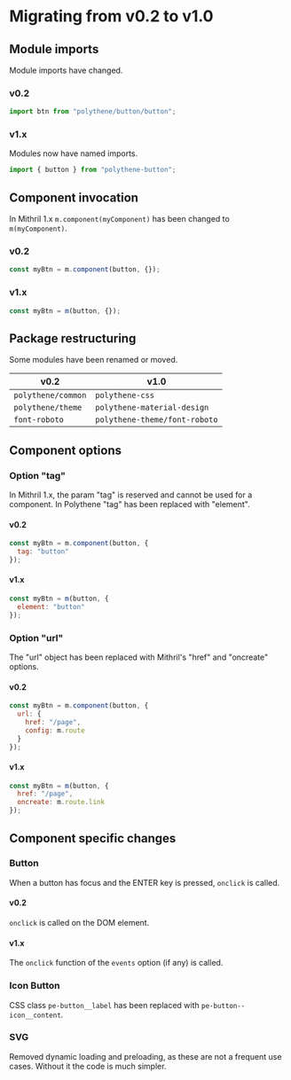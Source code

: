 # Migrating from v0.2 to v1.0

## Module imports

Module imports have changed. 

### v0.2

```javascript
import btn from "polythene/button/button";
```

### v1.x

Modules now have named imports.

```javascript
import { button } from "polythene-button";
```


## Component invocation

In Mithril 1.x `m.component(myComponent)` has been changed to `m(myComponent)`.

### v0.2

```javascript
const myBtn = m.component(button, {});
```

### v1.x

```javascript
const myBtn = m(button, {});
```


## Package restructuring

Some modules have been renamed or moved.

v0.2               |  v1.0
------------------ | ----------------
`polythene/common` | `polythene-css`
`polythene/theme`  | `polythene-material-design`
`font-roboto`      | `polythene-theme/font-roboto`



## Component options

### Option "tag"

In Mithril 1.x, the param "tag" is reserved and cannot be used for a component. In Polythene "tag" has been replaced with "element".

#### v0.2

```javascript
const myBtn = m.component(button, {
  tag: "button"
});
```

#### v1.x

```javascript
const myBtn = m(button, {
  element: "button"
});
```

### Option "url"

The "url" object has been replaced with Mithril's "href" and "oncreate" options.

#### v0.2

```javascript
const myBtn = m.component(button, {
  url: {
    href: "/page",
    config: m.route
  }
});
```

#### v1.x

```javascript
const myBtn = m(button, {
  href: "/page",
  oncreate: m.route.link
});
```




## Component specific changes

### Button

When a button has focus and the ENTER key is pressed, `onclick` is called.

#### v0.2

`onclick` is called on the DOM element.

#### v1.x

The `onclick` function of the `events` option (if any) is called.


### Icon Button

CSS class `pe-button__label` has been replaced with `pe-button--icon__content`.


### SVG

Removed dynamic loading and preloading, as these are not a frequent use cases. Without it the code is much simpler.





